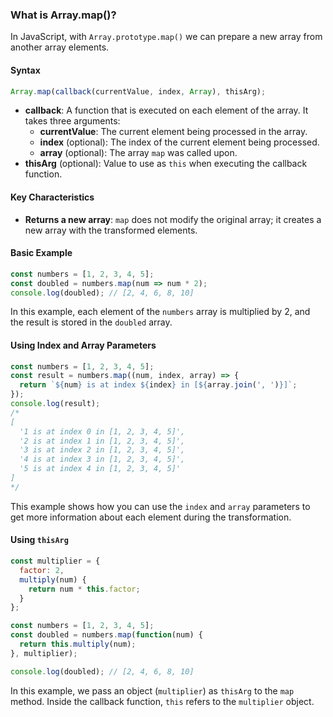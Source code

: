 ### What is Array.map()?

In JavaScript, with `Array.prototype.map()` we can prepare a new array from another array elements.

#### Syntax

```javascript
Array.map(callback(currentValue, index, Array), thisArg);
```

- **callback**: A function that is executed on each element of the array. It takes three arguments:
  - **currentValue**: The current element being processed in the array.
  - **index** (optional): The index of the current element being processed.
  - **array** (optional): The array `map` was called upon.
- **thisArg** (optional): Value to use as `this` when executing the callback function.

#### Key Characteristics

- **Returns a new array**: `map` does not modify the original array; it creates a new array with the transformed elements.

#### Basic Example

```javascript
const numbers = [1, 2, 3, 4, 5];
const doubled = numbers.map(num => num * 2);
console.log(doubled); // [2, 4, 6, 8, 10]
```

In this example, each element of the `numbers` array is multiplied by 2, and the result is stored in the `doubled` array.

#### Using Index and Array Parameters

```javascript
const numbers = [1, 2, 3, 4, 5];
const result = numbers.map((num, index, array) => {
  return `${num} is at index ${index} in [${array.join(', ')}]`;
});
console.log(result);
/*
[
  '1 is at index 0 in [1, 2, 3, 4, 5]',
  '2 is at index 1 in [1, 2, 3, 4, 5]',
  '3 is at index 2 in [1, 2, 3, 4, 5]',
  '4 is at index 3 in [1, 2, 3, 4, 5]',
  '5 is at index 4 in [1, 2, 3, 4, 5]'
]
*/
```

This example shows how you can use the `index` and `array` parameters to get more information about each element during the transformation.

#### Using `thisArg`

```javascript
const multiplier = {
  factor: 2,
  multiply(num) {
    return num * this.factor;
  }
};

const numbers = [1, 2, 3, 4, 5];
const doubled = numbers.map(function(num) {
  return this.multiply(num);
}, multiplier);

console.log(doubled); // [2, 4, 6, 8, 10]
```

In this example, we pass an object (`multiplier`) as `thisArg` to the `map` method. Inside the callback function, `this` refers to the `multiplier` object.
